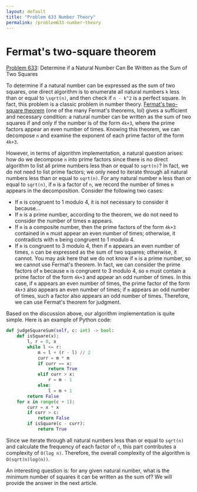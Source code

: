```yaml
---
layout: default
title: "Problem 633 Number Theory"
permalink: /problem633-number-theory
---
```


# Fermat's two-square theorem 

[Problem 633](https://leetcode.com/problems/sum-of-square-numbers/): Determine if a Natural Number Can Be Written as the Sum of Two Squares

To determine if a natural number can be expressed as the sum of two squares, one direct algorithm is to enumerate all natural numbers `k` less than or equal to `\sqrt(n)`, and then check if `n - k^2` is a perfect square. In fact, this problem is a classic problem in number theory. [Fermat's two-square theorem](https://en.wikipedia.org/wiki/Fermat%27s_theorem_on_sums_of_two_squares) (one of the many Fermat's theorems, lol) gives a sufficient and necessary condition: a natural number can be written as the sum of two squares if and only if the number is of the form `4k+3`, where the prime factors appear an even number of times. Knowing this theorem, we can decompose `n` and examine the exponent of each prime factor of the form `4k+3`.

However, in terms of algorithm implementation, a natural question arises: how do we decompose `n` into prime factors since there is no direct algorithm to list all prime numbers less than or equal to `sqrt(n)`? In fact, we do not need to list prime factors; we only need to iterate through all natural numbers less than or equal to `sqrt(n)`. For any natural number `m` less than or equal to `sqrt(n)`, if `m` is a factor of `n`, we record the number of times `m` appears in the decomposition. Consider the following two cases:

- If `m` is congruent to 1 modulo 4, it is not necessary to consider it because...
 - If `m` is a prime number, according to the theorem, we do not need to consider the number of times `m` appears.
 - If `m` is a composite number, then the prime factors of the form `4k+3` contained in `m` must appear an even number of times; otherwise, it contradicts with `m` being congruent to 1 modulo 4.
- If `m` is congruent to 3 modulo 4, then if `m` appears an even number of times, `n` can be expressed as the sum of two squares; otherwise, it cannot. You may ask here that we do not know if `m` is a prime number, so we cannot use Fermat's theorem. In fact, we can consider the prime factors of `m` because `m` is congruent to 3 modulo 4, so `m` must contain a prime factor of the form `4k+3` and appear an odd number of times. In this case, if `m` appears an even number of times, the prime factor of the form `4k+3` also appears an even number of times; if `m` appears an odd number of times, such a factor also appears an odd number of times. Therefore, we can use Fermat's theorem for judgment.

Based on the discussion above, our algorithm implementation is quite simple. Here is an example of Python code:
```python
def judgeSquareSum(self, c: int) -> bool:
    def isSquare(x):
        l, r = 0, x
        while l <= r:
            m = l + (r - l) // 2
            curr = m * m
            if curr == x:
                return True
            elif curr > x:
                r = m - 1
            else:
                l = m + 1
        return False
    for x in range(c + 1):
        curr = x * x
        if curr > c:
            return False
        if isSquare(c - curr):
            return True
```


Since we iterate through all natural numbers less than or equal to `sqrt(n)` and calculate the frequency of each factor of `n`, this part contributes a complexity of `O(log n)`. Therefore, the overall complexity of the algorithm is `O(sqrt(n)log(n))`.

An interesting question is: for any given natural number, what is the minimum number of squares it can be written as the sum of? We will provide the answer in the next article.
